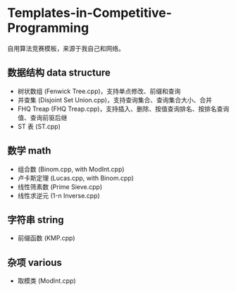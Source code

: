 # Templates-in-Competitive-Programming

自用算法竞赛模板，来源于我自己和网络。

## 数据结构 data structure

+ 树状数组 (Fenwick Tree.cpp)，支持单点修改、前缀和查询
+ 并查集 (Disjoint Set Union.cpp)，支持查询集合、查询集合大小、合并
+ FHQ Treap (FHQ Treap.cpp)，支持插入、删除、按值查询排名、按排名查询值、查询前驱后继
+ ST 表 (ST.cpp)

## 数学 math

+ 组合数 (Binom.cpp, with ModInt.cpp)
+ 卢卡斯定理 (Lucas.cpp, with Binom.cpp)
+ 线性筛素数 (Prime Sieve.cpp)
+ 线性求逆元 (1-n Inverse.cpp)

## 字符串 string
+ 前缀函数 (KMP.cpp)

## 杂项 various

+ 取模类 (ModInt.cpp)